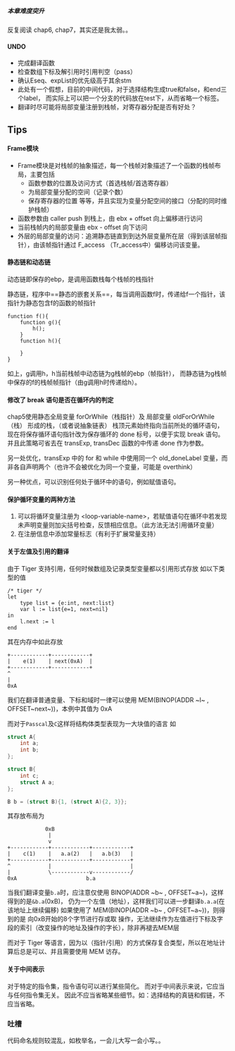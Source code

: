 ##### 本章难度突升
反复阅读 chap6, chap7，其实还是我太弱。。

#### UNDO
- 完成翻译函数
- 检查数组下标及解引用时引用判空（pass）
- 确认Eseq、expList的优先级高于其余stm
- 此处有一个假想，目前的中间代码，对于选择结构生成true和false，和end三个label，
而实际上可以把一个分支的代码放在test下，从而省略一个标签。
- 翻译时尽可能将局部变量注册到栈帧，对寄存器分配是否有好处？

## Tips

#### Frame模块
- Frame模块是对栈帧的抽象描述，每一个栈帧对象描述了一个函数的栈帧布局，主要包括
  - 函数参数的位置及访问方式（首选栈帧/首选寄存器）
  - 为局部变量分配的空间（记录个数）
  - 保存寄存器的位置
等等，并且实现为变量分配空间的接口（分配的同时维护栈帧）
- 函数参数由 caller push 到栈上，由 ebx + offset 向上偏移进行访问
- 当前栈帧内的局部变量由 ebx - offset 向下访问
- 外层的局部变量的访问：追溯静态链直到到达外层变量所在层（得到该层帧指针），由该帧指针通过 F_access （Tr_access中）偏移访问该变量。

#### 静态链和动态链
动态链即保存的ebp，是调用函数栈每个栈帧的栈指针

静态链，程序中==静态的嵌套关系==，每当调用函数f时，传递给f一个指针，该指针为静态包含f的函数的帧指针
```
function f(){
    function g(){
        h();
    }
    function h(){

    }
}
```
如上，g调用h，h当前栈帧中动态链为g栈帧的ebp（帧指针），
而静态链为g栈帧中保存的f的栈帧帧指针（由g调用h时传递给h）。

#### 修改了 break 语句是否在循环内的判定
chap5使用静态全局变量 forOrWhile（栈指针）及 局部变量 oldForOrWhile（栈） 形成的栈，（或者说抽象链表）
栈顶元素始终指向当前所处的循环语句，
现在将保存循环语句指针改为保存循环的 done 标号，以便于实现 break 语句。
并且此策略可省去在 transExp, transDec 函数的中传递 done 作为参数。

另一处优化，transExp 中的 for 和 while 中使用同一个 old_doneLabel 变量，而非各自声明两个（也许不会被优化为同一个变量，可能是 overthink）

另一种优点，可以识别任何处于循环中的语句，例如赋值语句。

#### 保护循环变量的两种方法
1. 可以将循环变量注册为 \<loop-variable-name\>，若赋值语句在循环中若发现未声明变量则加尖括号检查，反馈相应信息。（此方法无法引用循环变量）
2. 在注册信息中添加常量标志（有利于扩展常量支持）

#### 关于左值及引用的翻译
由于 Tiger 支持引用，任何时候数组及记录类型变量都以引用形式存放
如以下类型的值
```
/* tiger */
let
    type list = {e:int, next:list}
    var l := list{e=1, next=nil}
in
    l.next := l
end
```
其在内存中如此存放

```ditaa {cmd="true" args=["-E"] hide=true}
+------------+------------+
|    e(1)    | next(0xA)  |
+------------+------------+
^
|
0xA
```
我们在翻译普通变量、下标和域时一律可以使用
MEM(BINOP(ADDR ~l~ , OFFSET~next~))，本例中其值为 0xA

而对于`Passcal`及`C`这样将结构体类型表现为一大块值的语言
如
```C
struct A{
    int a;
    int b;
};

struct B{
    int c;
    struct A a;
};

B b = (struct B){1, (struct A){2, 3}};
```
其存放布局为
```ditaa {cmd="true" args=["-E"] hide=true}
            0xB
             |
             v
+------------+------------+------------+
|    c(1)    |   a.a(2)   |   a.b(3)   |
+------------+------------+------------+
^            |                         |
|            \------------v------------/
0xA                      b.a
```
当我们翻译变量`b.a`时，应注意仅使用 BINOP(ADDR ~b~ , OFFSET~a~)，这样得到的是`&b.a`(0xB)，
仍为一个左值（地址），这样我们可以进一步翻译`b.a.a`(在该地址上继续偏移)
如果使用了 MEM(BINOP(ADDR ~b~ , OFFSET~a~))，则得到的是 向0xB开始的8个字节进行存或取 操作，无法继续作为左值进行下标及字段的索引（改变操作的地址及操作的字长），除非再褪去MEM层

而对于 Tiger 等语言，因为以（指针/引用）的方式保存复合类型，所以在地址计算后总是可以、并且需要使用 MEM 访存。

#### 关于中间表示
对于特定的指令集，指令语句可以进行某些简化。
而对于中间表示来说，它应当与任何指令集无关。
因此不应当省略某些细节。如：选择结构的真链和假链，不应当省略。


### 吐槽
代码命名规则较混乱，如枚举名，一会儿大写一会小写。。
